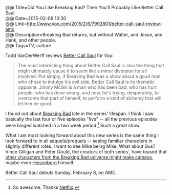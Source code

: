 @@ Title=Did You Like Breaking Bad? Then You'll Probably Like Better Call Saul  
@@ Date=2015-02-06 13:30  
@@ Link=http://www.vox.com/2015/2/6/7992801/better-call-saul-review-amc  
@@ Description=Breaking Bad returns, but without Walter, and Jesse, and Hank, and other people.  
@@ Tags=TV, culture  

Todd VanDerWerff reviews [Better Call Saul](http://www.imdb.com/title/tt3032476/?ref_=nv_sr_1) for Vox:
>The most interesting thing about Better Call Saul is also the thing that might ultimately cause it to seem like a minor diversion for all involved. Put simply, if Breaking Bad was a show about a good man who chose to indulge his evil side, Better Call Saul is its thematic opposite. Jimmy McGill is a man who has been bad, who has hurt people, who has done wrong, and now, he's trying, desperately, to overcome that part of himself, to perform a kind of alchemy that will let him be good.

I found out about [Breaking Bad](http://www.imdb.com/title/tt0903747/?ref_=nv_sr_1) late in the series' lifespan. I think I saw basically the last four or five episodes "live" -- all the previous episodes were binged watched in a two week period.[^1] Such a great show.

What I am most looking forward about this new series is the same thing I look forward to in all sequels/prequels -- seeing familiar characters in slightly different roles. I want to see Mike being Mike. What about Gus? Vince Gilligan and Peter Gould, the creators of both series', have teased that [other characters from the Breaking Bad universe might make cameos](http://www.avclub.com/article/yes-embetter-call-saulem-will-have-cameos-from-oth-104310), maybe even [Heisenberg](https://en.wikipedia.org/wiki/Walter_White_(Breaking_Bad)) himself. 

Better Call Saul debuts Sunday, February 8, on AMC.

[^1]: So awesome. Thanks [Netflix](http://www.netflix.com/search/breaking%20bad).